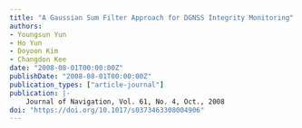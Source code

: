 ```yaml
---
title: "A Gaussian Sum Filter Approach for DGNSS Integrity Monitoring"
authors:
- Youngsun Yun
- Ho Yun
- Doyoon Kim
- Changdon Kee
date: "2008-08-01T00:00:00Z"
publishDate: "2008-08-01T00:00:00Z"
publication_types: ["article-journal"]
publication: |-
    Journal of Navigation, Vol. 61, No. 4, Oct., 2008
doi: "https://doi.org/10.1017/s0373463308004906"
---
```

